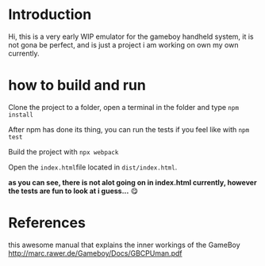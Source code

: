 # Introduction
Hi, this is a very early WIP emulator for the gameboy handheld system, it is not gona be perfect, and is just a project i am working on own my own currently.
# how to build and run
Clone the project to a folder, open a terminal in the folder and type `npm install` 

After npm has done its thing, you can run the tests if you feel like with `npm test`

Build the project with `npx webpack`

Open the `index.html`file located in `dist/index.html`.

**as you can see, there is not alot going on in index.html currently, however the tests are fun to look at i guess...** 😋

# References

this awesome manual that explains the inner workings of the GameBoy http://marc.rawer.de/Gameboy/Docs/GBCPUman.pdf
